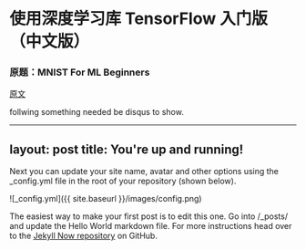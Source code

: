 # 使用深度学习库 TensorFlow 入门版（中文版）
### 原题：MNIST For ML Beginners 

[原文](https://www.tensorflow.org/versions/r0.9/tutorials/mnist/beginners/index.html)

follwing something needed be disqus to show.

---
layout: post
title: You're up and running!
---

Next you can update your site name, avatar and other options using the _config.yml file in the root of your repository (shown below).

![_config.yml]({{ site.baseurl }}/images/config.png)

The easiest way to make your first post is to edit this one. Go into /_posts/ and update the Hello World markdown file. For more instructions head over to the [Jekyll Now repository](https://github.com/barryclark/jekyll-now) on GitHub.


